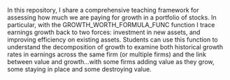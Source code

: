 In this repository, I share a comprehensive teaching framework for assessing how much we are paying for growth in a portfolio of stocks. In particular, with the GROWTH_WORTH_FORMULA_FUNC function I trace earnings growth back to two forces: investment in new assets, and improving efficiency on existing assets. Students can use this function to understand the decomposition of growth to examine both historical growth rates in earnings across the same firm (or multiple firms) and the link between value and growth…with some firms adding value as they grow, some staying in place and some destroying value.